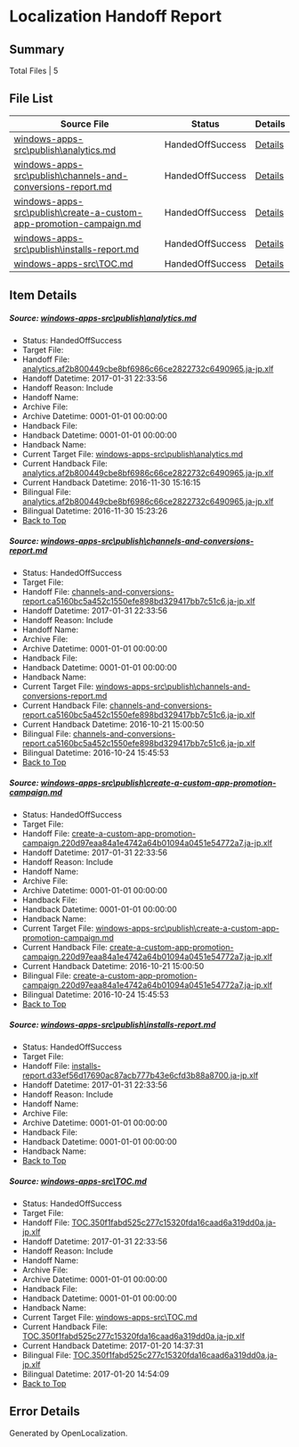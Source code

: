 # <a name='report-top'></a> Localization Handoff Report

## Summary
 Total Files | 5

## File List
 Source File | Status | Details 
 ----------- | ------ | ------- 
 [windows-apps-src\publish\analytics.md](https://cpubwin.visualstudio.com/windows-uwp/_git/windows-uwp/commit/f3302b35e266a02dd272d51ac3185110a285e20d?path=windows-apps-src%2Fpublish%2Fanalytics.md&_a=contents) | HandedOffSuccess | [Details](#dbfda4e6ddefba35e1d7fee595aab5b07bc7d5264789)
 [windows-apps-src\publish\channels-and-conversions-report.md](https://cpubwin.visualstudio.com/windows-uwp/_git/windows-uwp/commit/eabcba782587a44c58bd7ed90346ce982274eb5a?path=windows-apps-src%2Fpublish%2Fchannels-and-conversions-report.md&_a=contents) | HandedOffSuccess | [Details](#e693baaac9daa923fb43ef87fc82eeaedec4c0944801)
 [windows-apps-src\publish\create-a-custom-app-promotion-campaign.md](https://cpubwin.visualstudio.com/windows-uwp/_git/windows-uwp/commit/325f92a290ee94b7ca28a4d72051c4fdd177f484?path=windows-apps-src%2Fpublish%2Fcreate-a-custom-app-promotion-campaign.md&_a=contents) | HandedOffSuccess | [Details](#5554e778168834cb1bd5016d9d759d432477404a4803)
 [windows-apps-src\publish\installs-report.md](https://cpubwin.visualstudio.com/windows-uwp/_git/windows-uwp/commit/707fb1a52f1ea4296bb57d513ed3c38ac270717b?path=windows-apps-src%2Fpublish%2Finstalls-report.md&_a=contents) | HandedOffSuccess | [Details](#1fac83e3cf6b3f10c2a6ff629de56b62d13916254841)
 [windows-apps-src\TOC.md](https://cpubwin.visualstudio.com/windows-uwp/_git/windows-uwp/commit/f3302b35e266a02dd272d51ac3185110a285e20d?path=windows-apps-src%2FTOC.md&_a=contents) | HandedOffSuccess | [Details](#4c540f1cbe386e78c8e414cfb6a79926f61181b37807)

## Item Details
##### <a name='dbfda4e6ddefba35e1d7fee595aab5b07bc7d5264789'></a> Source: [windows-apps-src\publish\analytics.md](https://cpubwin.visualstudio.com/windows-uwp/_git/windows-uwp/commit/f3302b35e266a02dd272d51ac3185110a285e20d?path=windows-apps-src%2Fpublish%2Fanalytics.md&_a=contents)
* Status: HandedOffSuccess
* Target File: 
* Handoff File: [analytics.af2b800449cbe8bf6986c66ce2822732c6490965.ja-jp.xlf](https://cpubwin.visualstudio.com/windows-uwp/_git/WDCLib.handoff/commit/1eb270b9749cf3bc0818e7e9465389ff0c83c8da?path=ol-handoff%2Fcpubwin%2Fwindows-uwp.ja-jp%2Fmaster%2Fanalytics.af2b800449cbe8bf6986c66ce2822732c6490965.ja-jp.xlf&_a=contents)
* Handoff Datetime: 2017-01-31 22:33:56
* Handoff Reason: Include
* Handoff Name: 
* Archive File: 
* Archive Datetime: 0001-01-01 00:00:00
* Handback File: 
* Handback Datetime: 0001-01-01 00:00:00
* Handback Name: 
* Current Target File: [windows-apps-src\publish\analytics.md](https://cpubwin.visualstudio.com/windows-uwp/_git/windows-uwp.ja-jp/commit/94b4321bb5dd263955ca2211a312bbd0b2b4b105?path=windows-apps-src%2Fpublish%2Fanalytics.md&_a=contents)
* Current Handback File: [analytics.af2b800449cbe8bf6986c66ce2822732c6490965.ja-jp.xlf](https://cpubwin.visualstudio.com/windows-uwp/_git/WDCLib.handback/commit/1aa649d9aea9534cd7eb0453080e5e7830e9b3fa?path=ol-handback%2Fcpubwin%2Fwindows-uwp.ja-jp%2Fmaster%2Fanalytics.af2b800449cbe8bf6986c66ce2822732c6490965.ja-jp.xlf&_a=contents)
* Current Handback Datetime: 2016-11-30 15:16:15
* Bilingual File: [analytics.af2b800449cbe8bf6986c66ce2822732c6490965.ja-jp.xlf](https://cpubwin.visualstudio.com/windows-uwp/_git/WDCLib.handback/commit/1aa649d9aea9534cd7eb0453080e5e7830e9b3fa?path=ol-handback%2Fcpubwin%2Fwindows-uwp.ja-jp%2Fmaster%2Fanalytics.af2b800449cbe8bf6986c66ce2822732c6490965.ja-jp.xlf&_a=contents)
* Bilingual Datetime: 2016-11-30 15:23:26
* [Back to Top](#report-top)

##### <a name='e693baaac9daa923fb43ef87fc82eeaedec4c0944801'></a> Source: [windows-apps-src\publish\channels-and-conversions-report.md](https://cpubwin.visualstudio.com/windows-uwp/_git/windows-uwp/commit/eabcba782587a44c58bd7ed90346ce982274eb5a?path=windows-apps-src%2Fpublish%2Fchannels-and-conversions-report.md&_a=contents)
* Status: HandedOffSuccess
* Target File: 
* Handoff File: [channels-and-conversions-report.ca5160bc5a452c1550efe898bd329417bb7c51c6.ja-jp.xlf](https://cpubwin.visualstudio.com/windows-uwp/_git/WDCLib.handoff/commit/1eb270b9749cf3bc0818e7e9465389ff0c83c8da?path=ol-handoff%2Fcpubwin%2Fwindows-uwp.ja-jp%2Fmaster%2Fchannels-and-conversions-report.ca5160bc5a452c1550efe898bd329417bb7c51c6.ja-jp.xlf&_a=contents)
* Handoff Datetime: 2017-01-31 22:33:56
* Handoff Reason: Include
* Handoff Name: 
* Archive File: 
* Archive Datetime: 0001-01-01 00:00:00
* Handback File: 
* Handback Datetime: 0001-01-01 00:00:00
* Handback Name: 
* Current Target File: [windows-apps-src\publish\channels-and-conversions-report.md](https://cpubwin.visualstudio.com/windows-uwp/_git/windows-uwp.ja-jp/commit/a0c9b37996e144c232a515e52bb1b63c37a2862b?path=windows-apps-src%2Fpublish%2Fchannels-and-conversions-report.md&_a=contents)
* Current Handback File: [channels-and-conversions-report.ca5160bc5a452c1550efe898bd329417bb7c51c6.ja-jp.xlf](https://cpubwin.visualstudio.com/windows-uwp/_git/WDCLib.handback/commit/480ff19d0d67081a9e8f65722d99210ca2ffc468?path=ol-handback%2FMicrosoft%2Fwindows-apps.ja-jp%2Fmaster%2Fchannels-and-conversions-report.ca5160bc5a452c1550efe898bd329417bb7c51c6.ja-jp.xlf&_a=contents)
* Current Handback Datetime: 2016-10-21 15:00:50
* Bilingual File: [channels-and-conversions-report.ca5160bc5a452c1550efe898bd329417bb7c51c6.ja-jp.xlf](https://cpubwin.visualstudio.com/windows-uwp/_git/WDCLib.handback/commit/480ff19d0d67081a9e8f65722d99210ca2ffc468?path=ol-handback%2FMicrosoft%2Fwindows-apps.ja-jp%2Fmaster%2Fchannels-and-conversions-report.ca5160bc5a452c1550efe898bd329417bb7c51c6.ja-jp.xlf&_a=contents)
* Bilingual Datetime: 2016-10-24 15:45:53
* [Back to Top](#report-top)

##### <a name='5554e778168834cb1bd5016d9d759d432477404a4803'></a> Source: [windows-apps-src\publish\create-a-custom-app-promotion-campaign.md](https://cpubwin.visualstudio.com/windows-uwp/_git/windows-uwp/commit/325f92a290ee94b7ca28a4d72051c4fdd177f484?path=windows-apps-src%2Fpublish%2Fcreate-a-custom-app-promotion-campaign.md&_a=contents)
* Status: HandedOffSuccess
* Target File: 
* Handoff File: [create-a-custom-app-promotion-campaign.220d97eaa84a1e4742a64b01094a0451e54772a7.ja-jp.xlf](https://cpubwin.visualstudio.com/windows-uwp/_git/WDCLib.handoff/commit/1eb270b9749cf3bc0818e7e9465389ff0c83c8da?path=ol-handoff%2Fcpubwin%2Fwindows-uwp.ja-jp%2Fmaster%2Fcreate-a-custom-app-promotion-campaign.220d97eaa84a1e4742a64b01094a0451e54772a7.ja-jp.xlf&_a=contents)
* Handoff Datetime: 2017-01-31 22:33:56
* Handoff Reason: Include
* Handoff Name: 
* Archive File: 
* Archive Datetime: 0001-01-01 00:00:00
* Handback File: 
* Handback Datetime: 0001-01-01 00:00:00
* Handback Name: 
* Current Target File: [windows-apps-src\publish\create-a-custom-app-promotion-campaign.md](https://cpubwin.visualstudio.com/windows-uwp/_git/windows-uwp.ja-jp/commit/a0c9b37996e144c232a515e52bb1b63c37a2862b?path=windows-apps-src%2Fpublish%2Fcreate-a-custom-app-promotion-campaign.md&_a=contents)
* Current Handback File: [create-a-custom-app-promotion-campaign.220d97eaa84a1e4742a64b01094a0451e54772a7.ja-jp.xlf](https://cpubwin.visualstudio.com/windows-uwp/_git/WDCLib.handback/commit/480ff19d0d67081a9e8f65722d99210ca2ffc468?path=ol-handback%2FMicrosoft%2Fwindows-apps.ja-jp%2Fmaster%2Fcreate-a-custom-app-promotion-campaign.220d97eaa84a1e4742a64b01094a0451e54772a7.ja-jp.xlf&_a=contents)
* Current Handback Datetime: 2016-10-21 15:00:50
* Bilingual File: [create-a-custom-app-promotion-campaign.220d97eaa84a1e4742a64b01094a0451e54772a7.ja-jp.xlf](https://cpubwin.visualstudio.com/windows-uwp/_git/WDCLib.handback/commit/480ff19d0d67081a9e8f65722d99210ca2ffc468?path=ol-handback%2FMicrosoft%2Fwindows-apps.ja-jp%2Fmaster%2Fcreate-a-custom-app-promotion-campaign.220d97eaa84a1e4742a64b01094a0451e54772a7.ja-jp.xlf&_a=contents)
* Bilingual Datetime: 2016-10-24 15:45:53
* [Back to Top](#report-top)

##### <a name='1fac83e3cf6b3f10c2a6ff629de56b62d13916254841'></a> Source: [windows-apps-src\publish\installs-report.md](https://cpubwin.visualstudio.com/windows-uwp/_git/windows-uwp/commit/707fb1a52f1ea4296bb57d513ed3c38ac270717b?path=windows-apps-src%2Fpublish%2Finstalls-report.md&_a=contents)
* Status: HandedOffSuccess
* Target File: 
* Handoff File: [installs-report.d33ef56d17690ac87acb777b43e6cfd3b88a8700.ja-jp.xlf](https://cpubwin.visualstudio.com/windows-uwp/_git/WDCLib.handoff/commit/1eb270b9749cf3bc0818e7e9465389ff0c83c8da?path=ol-handoff%2Fcpubwin%2Fwindows-uwp.ja-jp%2Fmaster%2Finstalls-report.d33ef56d17690ac87acb777b43e6cfd3b88a8700.ja-jp.xlf&_a=contents)
* Handoff Datetime: 2017-01-31 22:33:56
* Handoff Reason: Include
* Handoff Name: 
* Archive File: 
* Archive Datetime: 0001-01-01 00:00:00
* Handback File: 
* Handback Datetime: 0001-01-01 00:00:00
* Handback Name: 
* [Back to Top](#report-top)

##### <a name='4c540f1cbe386e78c8e414cfb6a79926f61181b37807'></a> Source: [windows-apps-src\TOC.md](https://cpubwin.visualstudio.com/windows-uwp/_git/windows-uwp/commit/f3302b35e266a02dd272d51ac3185110a285e20d?path=windows-apps-src%2FTOC.md&_a=contents)
* Status: HandedOffSuccess
* Target File: 
* Handoff File: [TOC.350f1fabd525c277c15320fda16caad6a319dd0a.ja-jp.xlf](https://cpubwin.visualstudio.com/windows-uwp/_git/WDCLib.handoff/commit/1eb270b9749cf3bc0818e7e9465389ff0c83c8da?path=ol-handoff%2Fcpubwin%2Fwindows-uwp.ja-jp%2Fmaster%2FTOC.350f1fabd525c277c15320fda16caad6a319dd0a.ja-jp.xlf&_a=contents)
* Handoff Datetime: 2017-01-31 22:33:56
* Handoff Reason: Include
* Handoff Name: 
* Archive File: 
* Archive Datetime: 0001-01-01 00:00:00
* Handback File: 
* Handback Datetime: 0001-01-01 00:00:00
* Handback Name: 
* Current Target File: [windows-apps-src\TOC.md](https://cpubwin.visualstudio.com/windows-uwp/_git/windows-uwp.ja-jp/commit/2b5b3ef34252ff4a6bf4187cd69d797e01aa4352?path=windows-apps-src%2FTOC.md&_a=contents)
* Current Handback File: [TOC.350f1fabd525c277c15320fda16caad6a319dd0a.ja-jp.xlf](https://cpubwin.visualstudio.com/windows-uwp/_git/WDCLib.handback/commit/f4949b6a371ff9640aa76dfd4ccf284889b93315?path=ol-handback%2Fcpubwin%2Fwindows-uwp.ja-jp%2Fmaster%2FTOC.350f1fabd525c277c15320fda16caad6a319dd0a.ja-jp.xlf&_a=contents)
* Current Handback Datetime: 2017-01-20 14:37:31
* Bilingual File: [TOC.350f1fabd525c277c15320fda16caad6a319dd0a.ja-jp.xlf](https://cpubwin.visualstudio.com/windows-uwp/_git/WDCLib.handback/commit/f4949b6a371ff9640aa76dfd4ccf284889b93315?path=ol-handback%2Fcpubwin%2Fwindows-uwp.ja-jp%2Fmaster%2FTOC.350f1fabd525c277c15320fda16caad6a319dd0a.ja-jp.xlf&_a=contents)
* Bilingual Datetime: 2017-01-20 14:54:09
* [Back to Top](#report-top)


## Error Details

Generated by OpenLocalization.
